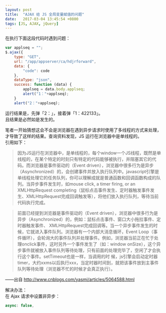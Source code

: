 ```yaml
---
layout: post
title:  "AJAX 给 JS 全局变量赋值的问题"
date:   2017-03-04 13:45:54 +0800
tags: [JS, AJAX, jQuery]
---
```


在执行下面这段代码时遇到问题：  
```js
var applseq = "";
$.ajax({
    type: "GET",
    url: "/app/appserver/ca/hdjrforward",
    data: {
        "code": code
    },
    dataType: "json",
    success: function (data) {
        applseq = data.body.applseq;
        alert("1："+applseq);
    }
    alert("2："+applseq);
```
运行结果是，先弹「2：」，接着弹「1：422133」。  
且结果是必然如是发生的。  

笔者一开始猜想这会不会是浏览器在遇到异步请求时使用了多线程的方式来处理，才导致了这样的结果。查询资料发现，JS 运行在浏览器中是单线程的。  
引用如下：  
> 因为JS运行在浏览器中，是单线程的，每个window一个JS线程，既然是单线程的，在某个特定的时刻只有特定的代码能够被执行，并阻塞其它的代码。而浏览器是事件驱动的（Event driven），浏览器中很多行为是异步（Asynchronized）的，会创建事件并放入执行队列中。javascript引擎是单线程处理它的任务队列，你可以理解成就是普通函数和回调函数构成的队列。当异步事件发生时，如mouse click, a timer firing, or an XMLHttpRequest completing（鼠标点击事件发生、定时器触发事件发生、XMLHttpRequest完成回调触发等），将他们放入执行队列，等待当前代码执行完成。  

> 前面已经提到浏览器是事件驱动的（Event driven），浏览器中很多行为是异步（Asynchronized）的，例如：鼠标点击事件、窗口大小拖拉事件、定时器触发事件、 XMLHttpRequest完成回调等。当一个异步事件发生的时候，它就进入事件队列。浏览器有一个内部大消息循环，Event Loop（事件循环），会轮询大的事件队列并处理事件。例如，浏览器当前正在忙于处理onclick事件，这时另外一个事件发生了（如：window onSize），这个异步事件就被放入事件队列等待处理，只有前面的处理完毕了，空闲了才会执行这个事件。setTimeout也是一样，当调用的时 候，js引擎会启动定时器timer，大约xxms以后执行xxx，当定时器时间到，就把该事件放到主事件队列等待处理（浏览器不忙的时候才会真正执行）。

——出自 http://www.cnblogs.com/yasmi/articles/5064588.html

解决办法：  
在 Ajax 请求中设置非异步：  
```js
async: false,
```

